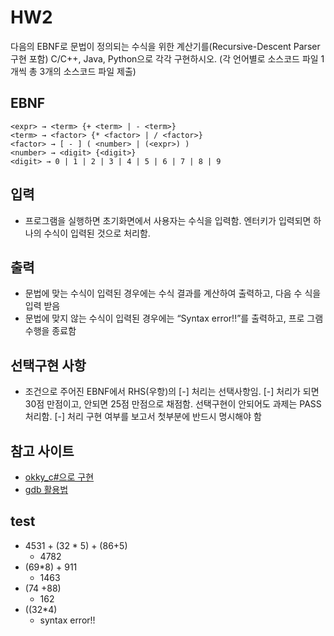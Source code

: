 # HW2

다음의 EBNF로 문법이 정의되는 수식을 위한 계산기를(Recursive-Descent Parser 구현 포함) C/C++, Java, Python으로 각각 구현하시오. (각 언어별로 소스코드 파일 1개씩 총 3개의 소스코드 파일 제출)

## EBNF
```
<expr> → <term> {+ <term> | - <term>} 
<term> → <factor> {* <factor> | / <factor>} 
<factor> → [ - ] ( <number> | (<expr>) ) 
<number> → <digit> {<digit>}
<digit> → 0 | 1 | 2 | 3 | 4 | 5 | 6 | 7 | 8 | 9
```

## 입력
- 프로그램을 실행하면 초기화면에서 사용자는 수식을 입력함. 엔터키가 입력되면 하나의 수식이 입력된 것으로 처리함.

## 출력
- 문법에 맞는 수식이 입력된 경우에는 수식 결과를 계산하여 출력하고, 다음 수
식을 입력 받음
- 문법에 맞지 않는 수식이 입력된 경우에는 “Syntax error!!”를 출력하고, 프로
그램 수행을 종료함

## 선택구현 사항
- 조건으로 주어진 EBNF에서 <factor> RHS(우항)의 [-] 처리는 선택사항임. [-] 
처리가 되면 30점 만점이고, 안되면 25점 만점으로 채점함. 
선택구현이 안되어도 과제는 PASS 처리함. 
[-] 처리 구현 여부를 보고서 첫부분에 반드시 명시해야 함

## 참고 사이트
- [okky_c#으로 구현](https://okky.kr/article/563163)
- [gdb 활용법](https://dining-developer.tistory.com/13)


## test 
- 4531 + (32 * 5) + (86+5)
    - 4782
- (69*8)         + 911
    - 1463
- (74   +88)
    - 162
- ((32*4)
    - syntax error!!